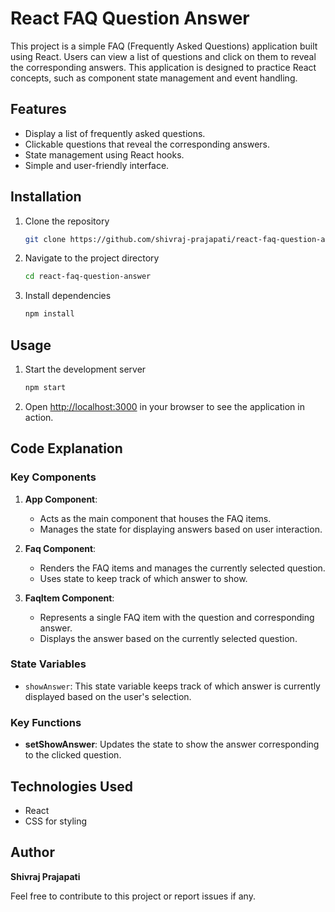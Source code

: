 # React FAQ Question Answer

This project is a simple FAQ (Frequently Asked Questions) application built using React. Users can view a list of questions and click on them to reveal the corresponding answers. This application is designed to practice React concepts, such as component state management and event handling.

## Features
- Display a list of frequently asked questions.
- Clickable questions that reveal the corresponding answers.
- State management using React hooks.
- Simple and user-friendly interface.

## Installation

1. Clone the repository
   ```bash
   git clone https://github.com/shivraj-prajapati/react-faq-question-answer.git
   ```

2. Navigate to the project directory
   ```bash
   cd react-faq-question-answer
   ```

3. Install dependencies
   ```bash
   npm install
   ```

## Usage

1. Start the development server
   ```bash
   npm start
   ```

2. Open [http://localhost:3000](http://localhost:3000) in your browser to see the application in action.

## Code Explanation

### Key Components
1. **App Component**:
   - Acts as the main component that houses the FAQ items.
   - Manages the state for displaying answers based on user interaction.

2. **Faq Component**:
   - Renders the FAQ items and manages the currently selected question.
   - Uses state to keep track of which answer to show.

3. **FaqItem Component**:
   - Represents a single FAQ item with the question and corresponding answer.
   - Displays the answer based on the currently selected question.

### State Variables

- `showAnswer`: This state variable keeps track of which answer is currently displayed based on the user's selection.

### Key Functions

- **setShowAnswer**: Updates the state to show the answer corresponding to the clicked question.

## Technologies Used
- React
- CSS for styling

## Author
**Shivraj Prajapati**

Feel free to contribute to this project or report issues if any.


